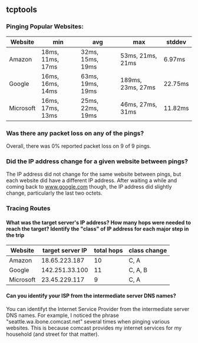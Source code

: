 ## tcptools

### Pinging Popular Websites:

| Website     |        min       | avg | max | stddev |
| ----------- | ---------------- | --- | --- | ------ |
|    Amazon   | 18ms, 11ms, 17ms | 32ms, 15ms, 19ms | 53ms, 21ms, 21ms | 6.97ms |
|    Google   | 16ms, 16ms, 14ms | 63ms, 19ms, 19ms | 189ms, 23ms, 27ms | 22.75ms |
|  Microsoft  | 16ms, 17ms, 13ms | 25ms, 22ms, 19ms | 46ms, 27ms, 31ms  | 11.82ms |

### Was there any packet loss on any of the pings?
Overall, there was 0% reported packet loss on 9 of 9 pings.

### Did the IP address change for a given website between pings?
The IP address did not change for the same website between pings, but each website did have a different IP address. After waiting a while and coming back to www.google.com though, the IP address did slightly change, particularly the last two octets.

### Tracing Routes
#### What was the target server's IP address? How many hops were needed to reach the target? Identify the "class" of IP address for each major step in the trip

| Website     |  target server IP | total hops | class change |
| ----------- | ----------------- | ---------- | ------------ |
| Amazon | 18.65.223.187 | 10 | C, A |
| Google | 142.251.33.100 | 11 | C, A, B |
| Microsoft | 23.45.229.117 | 9 | C, A |

#### Can you identify your ISP from the intermediate server DNS names?
You can identifyt the Internet Service Provider from the intermediate server DNS names. For example, I noticed the phrase "seattle.wa.ibone.comcast.net" several times when pinging various websites. This is because comcast provides my internet services for my household (and street for that matter).
